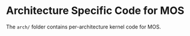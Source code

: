 # Architecture Specific Code for MOS

The `arch/` folder contains per-architecture kernel code for MOS.
